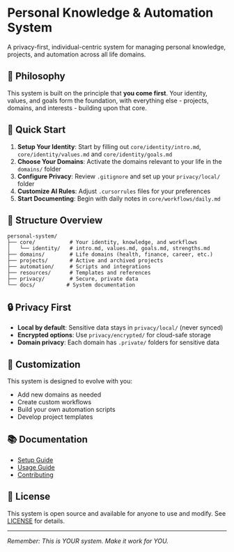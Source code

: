 # Personal Knowledge & Automation System

A privacy-first, individual-centric system for managing personal knowledge, projects, and automation across all life domains.

## 🎯 Philosophy

This system is built on the principle that **you come first**. Your identity, values, and goals form the foundation, with everything else - projects, domains, and interests - building upon that core.

## 🚀 Quick Start

1. **Setup Your Identity**: Start by filling out `core/identity/intro.md`, `core/identity/values.md` and `core/identity/goals.md`
2. **Choose Your Domains**: Activate the domains relevant to your life in the `domains/` folder
3. **Configure Privacy**: Review `.gitignore` and set up your `privacy/local/` folder
4. **Customize AI Rules**: Adjust `.cursorrules` files for your preferences
5. **Start Documenting**: Begin with daily notes in `core/workflows/daily.md`

## 📁 Structure Overview

```
personal-system/
├── core/           # Your identity, knowledge, and workflows
│   └── identity/   # intro.md, values.md, goals.md, strengths.md
├── domains/        # Life domains (health, finance, career, etc.)
├── projects/       # Active and archived projects
├── automation/     # Scripts and integrations
├── resources/      # Templates and references
├── privacy/        # Secure, private data
└── docs/          # System documentation
```

## 🔒 Privacy First

- **Local by default**: Sensitive data stays in `privacy/local/` (never synced)
- **Encrypted options**: Use `privacy/encrypted/` for cloud-safe storage
- **Domain privacy**: Each domain has `.private/` folders for sensitive data

## 🎨 Customization

This system is designed to evolve with you:
- Add new domains as needed
- Create custom workflows
- Build your own automation scripts
- Develop project templates

## 📚 Documentation

- [Setup Guide](docs/setup/initial-setup.md)
- [Usage Guide](docs/usage/getting-started.md)
- [Contributing](docs/contributing/guidelines.md)

## 📄 License

This system is open source and available for anyone to use and modify. See [LICENSE](LICENSE) for details.

---

*Remember: This is YOUR system. Make it work for YOU.*
